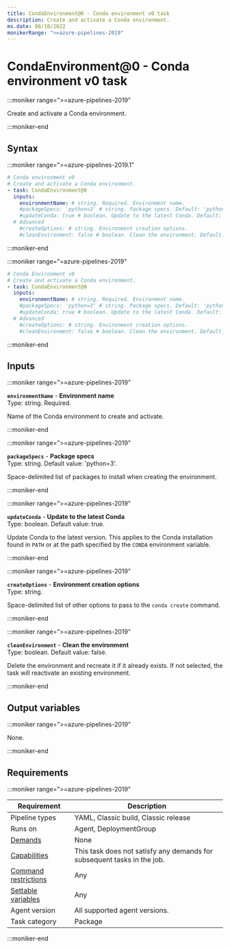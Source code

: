 ```yaml
---
title: CondaEnvironment@0 - Conda environment v0 task
description: Create and activate a Conda environment.
ms.date: 08/10/2022
monikerRange: ">=azure-pipelines-2019"
---
```


# CondaEnvironment@0 - Conda environment v0 task

<!-- :::description::: -->
:::moniker range=">=azure-pipelines-2019"

<!-- :::editable-content name="description"::: -->
Create and activate a Conda environment.
<!-- :::editable-content-end::: -->

:::moniker-end
<!-- :::description-end::: -->

<!-- :::syntax::: -->
## Syntax

:::moniker range=">=azure-pipelines-2019.1"

```yaml
# Conda environment v0
# Create and activate a Conda environment.
- task: CondaEnvironment@0
  inputs:
    environmentName: # string. Required. Environment name. 
    #packageSpecs: 'python=3' # string. Package specs. Default: 'python=3'.
    #updateConda: true # boolean. Update to the latest Conda. Default: true.
  # Advanced
    #createOptions: # string. Environment creation options. 
    #cleanEnvironment: false # boolean. Clean the environment. Default: false.
```

:::moniker-end

:::moniker range="=azure-pipelines-2019"

```yaml
# Conda Environment v0
# Create and activate a Conda environment.
- task: CondaEnvironment@0
  inputs:
    environmentName: # string. Required. Environment name. 
    #packageSpecs: 'python=3' # string. Package specs. Default: 'python=3'.
    #updateConda: true # boolean. Update to the latest Conda. Default: true.
  # Advanced
    #createOptions: # string. Environment creation options. 
    #cleanEnvironment: false # boolean. Clean the environment. Default: false.
```

:::moniker-end
<!-- :::syntax-end::: -->

<!-- :::inputs::: -->
## Inputs

<!-- :::item name="environmentName"::: -->
:::moniker range=">=azure-pipelines-2019"

**`environmentName`** - **Environment name**<br>
Type: string. Required.<br>
<!-- :::editable-content name="helpMarkDown"::: -->
Name of the Conda environment to create and activate.
<!-- :::editable-content-end::: -->

:::moniker-end
<!-- :::item-end::: -->
<!-- :::item name="packageSpecs"::: -->
:::moniker range=">=azure-pipelines-2019"

**`packageSpecs`** - **Package specs**<br>
Type: string. Default value: 'python=3'.<br>
<!-- :::editable-content name="helpMarkDown"::: -->
Space-delimited list of packages to install when creating the environment.
<!-- :::editable-content-end::: -->

:::moniker-end
<!-- :::item-end::: -->
<!-- :::item name="updateConda"::: -->
:::moniker range=">=azure-pipelines-2019"

**`updateConda`** - **Update to the latest Conda**<br>
Type: boolean. Default value: true.<br>
<!-- :::editable-content name="helpMarkDown"::: -->
Update Conda to the latest version. This applies to the Conda installation found in `PATH` or at the path specified by the `CONDA` environment variable.
<!-- :::editable-content-end::: -->

:::moniker-end
<!-- :::item-end::: -->
<!-- :::item name="createOptions"::: -->
:::moniker range=">=azure-pipelines-2019"

**`createOptions`** - **Environment creation options**<br>
Type: string.<br>
<!-- :::editable-content name="helpMarkDown"::: -->
Space-delimited list of other options to pass to the `conda create` command.
<!-- :::editable-content-end::: -->

:::moniker-end
<!-- :::item-end::: -->
<!-- :::item name="cleanEnvironment"::: -->
:::moniker range=">=azure-pipelines-2019"

**`cleanEnvironment`** - **Clean the environment**<br>
Type: boolean. Default value: false.<br>
<!-- :::editable-content name="helpMarkDown"::: -->
Delete the environment and recreate it if it already exists. If not selected, the task will reactivate an existing environment.
<!-- :::editable-content-end::: -->

:::moniker-end
<!-- :::item-end::: -->
<!-- :::inputs-end::: -->

<!-- :::outputVariables::: -->
## Output variables

:::moniker range=">=azure-pipelines-2019"

None.

:::moniker-end
<!-- :::outputVariables-end::: -->

<!-- :::remarks::: -->
<!-- :::editable-content name="remarks"::: -->
<!-- :::editable-content-end::: -->
<!-- :::remarks-end::: -->

<!-- :::examples::: -->
<!-- :::editable-content name="examples"::: -->
<!-- :::editable-content-end::: -->
<!-- :::examples-end::: -->

<!-- :::properties::: -->
## Requirements

:::moniker range=">=azure-pipelines-2019"

| Requirement | Description |
|-------------|-------------|
| Pipeline types | YAML, Classic build, Classic release |
| Runs on | Agent, DeploymentGroup |
| [Demands](/azure/devops/pipelines/process/demands) | None |
| [Capabilities](/azure/devops/pipelines/agents/agents#capabilities) | This task does not satisfy any demands for subsequent tasks in the job. |
| [Command restrictions](/azure/devops/pipelines/security/templates#agent-logging-command-restrictions) | Any |
| [Settable variables](/azure/devops/pipelines/security/templates#agent-logging-command-restrictions) | Any |
| Agent version | All supported agent versions. |
| Task category | Package |

:::moniker-end
<!-- :::properties-end::: -->

<!-- :::see-also::: -->
<!-- :::editable-content name="seeAlso"::: -->
<!-- :::editable-content-end::: -->
<!-- :::see-also-end::: -->